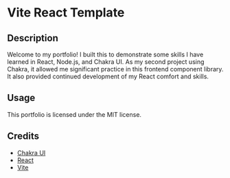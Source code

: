 # Vite React Template

## Description

Welcome to my portfolio! I built this to demonstrate some skills I have learned in React, Node.js, and Chakra UI. As my second project using Chakra, it allowed me significant practice in this frontend component library. It also provided continued development of my React comfort and skills.

## Usage

This portfolio is licensed under the MIT license.

## Credits

- [Chakra UI](https://chakra-ui.com/)
- [React](https://reactjs.org/)
- [Vite](https://vitejs.dev/)
